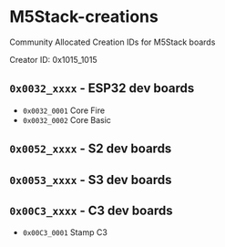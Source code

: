 # M5Stack-creations
Community Allocated Creation IDs for M5Stack boards

Creator ID: 0x1015_1015

## `0x0032_xxxx` - ESP32 dev boards
* `0x0032_0001` Core Fire
* `0x0032_0002` Core Basic

## `0x0052_xxxx` - S2 dev boards

## `0x0053_xxxx` - S3 dev boards

## `0x00C3_xxxx` - C3 dev boards
*  `0x00C3_0001` Stamp C3
